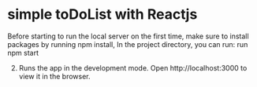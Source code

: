 # simple toDoList with Reactjs

Before starting to run the local server on the first time,
make sure to install packages by running npm install, In the project directory, you can run:
  run npm start 

2. Runs the app in the development mode.
Open http://localhost:3000 to view it in the browser.



